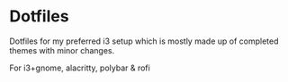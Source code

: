 # Dotfiles
Dotfiles for my preferred i3 setup which is mostly made up of completed themes with minor changes.

For i3+gnome, alacritty, polybar & rofi
